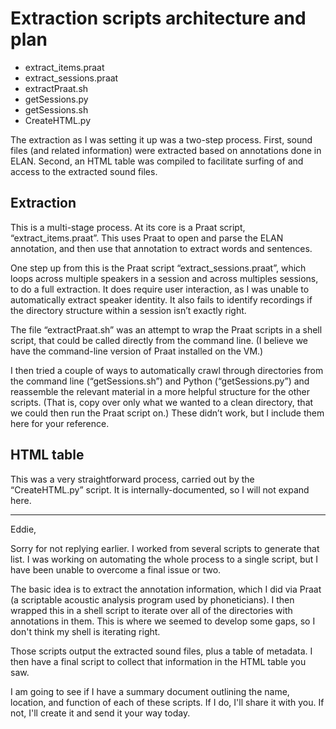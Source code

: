 Extraction scripts architecture and plan
========================================

 - extract_items.praat
 - extract_sessions.praat
 - extractPraat.sh
 - getSessions.py
 - getSessions.sh
 - CreateHTML.py

The extraction as I was setting it up was a two-step process. First, sound files (and related information) were extracted based on annotations done in ELAN. Second, an HTML table was compiled to facilitate surfing of and access to the extracted sound files.

Extraction
----------

This is a multi-stage process. At its core is a Praat script, “extract_items.praat”. This uses Praat to open and parse the ELAN annotation, and then use that annotation to extract words and sentences.

One step up from this is the Praat script “extract_sessions.praat”, which loops across multiple speakers in a session and across multiples sessions, to do a full extraction. It does require user interaction, as I was unable to automatically extract speaker identity. It also fails to identify recordings if the directory structure within a session isn’t exactly right.

The file “extractPraat.sh” was an attempt to wrap the Praat scripts in a shell script, that could be called directly from the command line. (I believe we have the command-line version of Praat installed on the VM.)

I then tried a couple of ways to automatically crawl through directories from the command line (“getSessions.sh”) and Python (“getSessions.py”) and reassemble the relevant material in a more helpful structure for the other scripts. (That is, copy over only what we wanted to a clean directory, that we could then run the Praat script on.) These didn’t work, but I include them here for your reference.

HTML table
----------

This was a very straightforward process, carried out by the “CreateHTML.py” script. It is internally-documented, so I will not expand here.

---

Eddie,

Sorry for not replying earlier. I worked from several scripts to generate that list. I was working on automating the whole process to a single script, but I have been unable to overcome a final issue or two.

The basic idea is to extract the annotation information, which I did via Praat (a scriptable acoustic analysis program used by phoneticians). I then wrapped this in a shell script to iterate over all of the directories with annotations in them. This is where we seemed to develop some gaps, so I don't think my shell is iterating right.

Those scripts output the extracted sound files, plus a table of metadata. I then have a final script to collect that information in the HTML table you saw.

I am going to see if I have a summary document outlining the name, location, and function of each of these scripts. If I do, I'll share it with you. If not, I'll create it and send it your way today.
